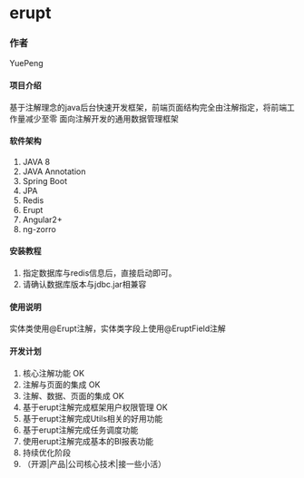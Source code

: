 # erupt

### 作者
YuePeng

#### 项目介绍
基于注解理念的java后台快速开发框架，前端页面结构完全由注解指定，将前端工作量减少至零
面向注解开发的通用数据管理框架

#### 软件架构
1. JAVA 8
2. JAVA Annotation
3. Spring Boot
4. JPA
5. Redis
6. Erupt
7. Angular2+
8. ng-zorro

#### 安装教程
1. 指定数据库与redis信息后，直接启动即可。
2. 请确认数据库版本与jdbc.jar相兼容

#### 使用说明
实体类使用@Erupt注解，实体类字段上使用@EruptField注解

#### 开发计划
1. 核心注解功能 OK
2. 注解与页面的集成 OK
3. 注解、数据、页面的集成 OK
4. 基于erupt注解完成框架用户权限管理 OK
5. 基于erupt注解完成Utils相关的好用功能
6. 基于erupt注解完成任务调度功能
7. 使用erupt注解完成基本的BI报表功能
8. 持续优化阶段
9. （开源|产品|公司核心技术|接一些小活）